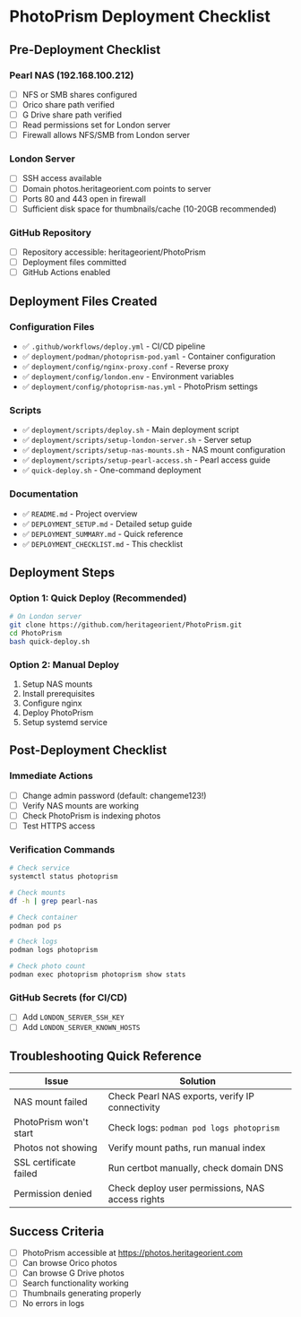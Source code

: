 # PhotoPrism Deployment Checklist

## Pre-Deployment Checklist

### Pearl NAS (192.168.100.212)
- [ ] NFS or SMB shares configured
- [ ] Orico share path verified
- [ ] G Drive share path verified
- [ ] Read permissions set for London server
- [ ] Firewall allows NFS/SMB from London server

### London Server
- [ ] SSH access available
- [ ] Domain photos.heritageorient.com points to server
- [ ] Ports 80 and 443 open in firewall
- [ ] Sufficient disk space for thumbnails/cache (10-20GB recommended)

### GitHub Repository
- [ ] Repository accessible: heritageorient/PhotoPrism
- [ ] Deployment files committed
- [ ] GitHub Actions enabled

## Deployment Files Created

### Configuration Files
- ✅ `.github/workflows/deploy.yml` - CI/CD pipeline
- ✅ `deployment/podman/photoprism-pod.yaml` - Container configuration
- ✅ `deployment/config/nginx-proxy.conf` - Reverse proxy
- ✅ `deployment/config/london.env` - Environment variables
- ✅ `deployment/config/photoprism-nas.yml` - PhotoPrism settings

### Scripts
- ✅ `deployment/scripts/deploy.sh` - Main deployment script
- ✅ `deployment/scripts/setup-london-server.sh` - Server setup
- ✅ `deployment/scripts/setup-nas-mounts.sh` - NAS mount configuration
- ✅ `deployment/scripts/setup-pearl-access.sh` - Pearl access guide
- ✅ `quick-deploy.sh` - One-command deployment

### Documentation
- ✅ `README.md` - Project overview
- ✅ `DEPLOYMENT_SETUP.md` - Detailed setup guide
- ✅ `DEPLOYMENT_SUMMARY.md` - Quick reference
- ✅ `DEPLOYMENT_CHECKLIST.md` - This checklist

## Deployment Steps

### Option 1: Quick Deploy (Recommended)
```bash
# On London server
git clone https://github.com/heritageorient/PhotoPrism.git
cd PhotoPrism
bash quick-deploy.sh
```

### Option 2: Manual Deploy
1. Setup NAS mounts
2. Install prerequisites
3. Configure nginx
4. Deploy PhotoPrism
5. Setup systemd service

## Post-Deployment Checklist

### Immediate Actions
- [ ] Change admin password (default: changeme123!)
- [ ] Verify NAS mounts are working
- [ ] Check PhotoPrism is indexing photos
- [ ] Test HTTPS access

### Verification Commands
```bash
# Check service
systemctl status photoprism

# Check mounts
df -h | grep pearl-nas

# Check container
podman pod ps

# Check logs
podman logs photoprism

# Check photo count
podman exec photoprism photoprism show stats
```

### GitHub Secrets (for CI/CD)
- [ ] Add `LONDON_SERVER_SSH_KEY`
- [ ] Add `LONDON_SERVER_KNOWN_HOSTS`

## Troubleshooting Quick Reference

| Issue | Solution |
|-------|----------|
| NAS mount failed | Check Pearl NAS exports, verify IP connectivity |
| PhotoPrism won't start | Check logs: `podman pod logs photoprism` |
| Photos not showing | Verify mount paths, run manual index |
| SSL certificate failed | Run certbot manually, check domain DNS |
| Permission denied | Check deploy user permissions, NAS access rights |

## Success Criteria

- [ ] PhotoPrism accessible at https://photos.heritageorient.com
- [ ] Can browse Orico photos
- [ ] Can browse G Drive photos
- [ ] Search functionality working
- [ ] Thumbnails generating properly
- [ ] No errors in logs